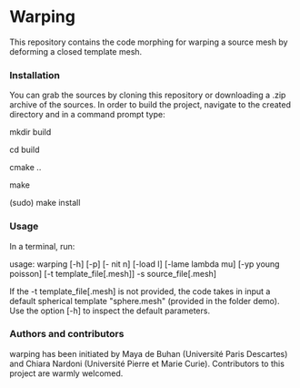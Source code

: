 # Warping
This repository contains the code morphing for warping a source mesh by deforming a closed template mesh. 

### Installation
You can grab the sources by cloning this repository or downloading a .zip archive of the sources. In order to build the project, navigate to the created directory and in a command prompt type:

mkdir build

cd build

cmake ..

make

(sudo) make install

### Usage
In a terminal, run:

usage: warping [-h] [-p] [- nit n] [-load l] [-lame lambda mu] [-yp young poisson] [-t template_file[.mesh]] -s source_file[.mesh]

If the -t template_file[.mesh] is not provided, the code takes in input a default spherical template "sphere.mesh" (provided in the folder demo). Use the option [-h] to inspect the default parameters. 

### Authors and contributors

warping has been initiated by Maya de Buhan (Université Paris Descartes) and Chiara Nardoni (Université Pierre et Marie Curie). Contributors to this project are warmly welcomed.

